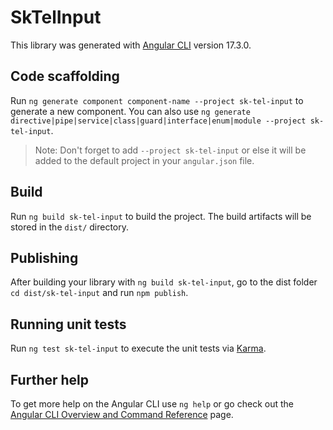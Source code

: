 # SkTelInput

This library was generated with [Angular CLI](https://github.com/angular/angular-cli) version 17.3.0.

## Code scaffolding

Run `ng generate component component-name --project sk-tel-input` to generate a new component. You can also use `ng generate directive|pipe|service|class|guard|interface|enum|module --project sk-tel-input`.

> Note: Don't forget to add `--project sk-tel-input` or else it will be added to the default project in your `angular.json` file.

## Build

Run `ng build sk-tel-input` to build the project. The build artifacts will be stored in the `dist/` directory.

## Publishing

After building your library with `ng build sk-tel-input`, go to the dist folder `cd dist/sk-tel-input` and run `npm publish`.

## Running unit tests

Run `ng test sk-tel-input` to execute the unit tests via [Karma](https://karma-runner.github.io).

## Further help

To get more help on the Angular CLI use `ng help` or go check out the [Angular CLI Overview and Command Reference](https://angular.io/cli) page.
